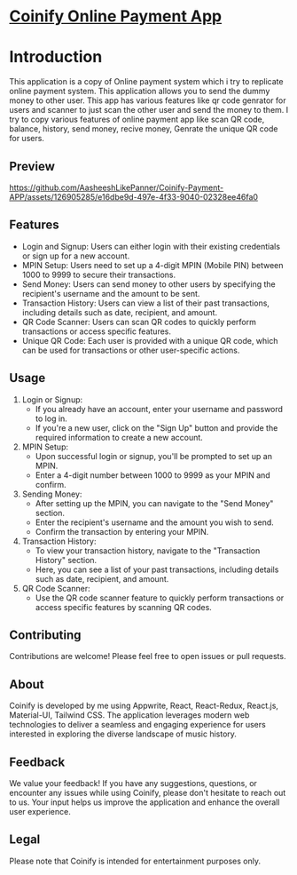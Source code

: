 # <a href='coinifypayment.vercel.app'>Coinify Online Payment App</a>

<h1>Introduction</h1>
<p>
This application is a copy of Online payment system which i try to replicate online payment system. This application allows you to send the dummy money to other user. This app has various features like
qr code genrator for users and scanner to just scan the other user and send the money to them. I try to copy various features of online payment app like scan QR code, balance, history, send money, recive money, Genrate the unique QR code for users.
</p>
<h2>Preview</h2>


https://github.com/AasheeshLikePanner/Coinify-Payment-APP/assets/126905285/e16dbe9d-497e-4f33-9040-02328ee46fa0

 <h2>Features</h2>
    <ul>
        <li>Login and Signup: Users can either login with their existing credentials or sign up for a new account.</li>
        <li>MPIN Setup: Users need to set up a 4-digit MPIN (Mobile PIN) between 1000 to 9999 to secure their transactions.</li>
        <li>Send Money: Users can send money to other users by specifying the recipient's username and the amount to be sent.</li>
        <li>Transaction History: Users can view a list of their past transactions, including details such as date, recipient, and amount.</li>
        <li>QR Code Scanner: Users can scan QR codes to quickly perform transactions or access specific features.</li>
        <li>Unique QR Code: Each user is provided with a unique QR code, which can be used for transactions or other user-specific actions.</li>
    </ul>

  <h2>Usage</h2>
  <ol>
      <li>Login or Signup:
          <ul>
              <li>If you already have an account, enter your username and password to log in.</li>
              <li>If you're a new user, click on the "Sign Up" button and provide the required information to create a new account.</li>
          </ul>
      </li>
      <li>MPIN Setup:
          <ul>
              <li>Upon successful login or signup, you'll be prompted to set up an MPIN.</li>
              <li>Enter a 4-digit number between 1000 to 9999 as your MPIN and confirm.</li>
          </ul>
      </li>
      <li>Sending Money:
          <ul>
              <li>After setting up the MPIN, you can navigate to the "Send Money" section.</li>
              <li>Enter the recipient's username and the amount you wish to send.</li>
              <li>Confirm the transaction by entering your MPIN.</li>
          </ul>
      </li>
      <li>Transaction History:
          <ul>
              <li>To view your transaction history, navigate to the "Transaction History" section.</li>
              <li>Here, you can see a list of your past transactions, including details such as date, recipient, and amount.</li>
          </ul>
      </li>
      <li>QR Code Scanner:
          <ul>
              <li>Use the QR code scanner feature to quickly perform transactions or access specific features by scanning QR codes.</li>
          </ul>
      </li>
  </ol>

  <h2>Contributing</h2>
  <p>Contributions are welcome! Please feel free to open issues or pull requests.</p>


<h2>About</h2>
<p>Coinify is developed by me using Appwrite, React, React-Redux, React.js, Material-UI, Tailwind CSS. The application leverages modern web technologies to deliver a seamless and engaging experience for users interested in exploring the diverse landscape of music history.</p>

<h2>Feedback</h2>
<p>We value your feedback! If you have any suggestions, questions, or encounter any issues while using Coinify, please don't hesitate to reach out to us. Your input helps us improve the application and enhance the overall user experience.</p>

<h2>Legal</h2>
<p>Please note that Coinify is intended for entertainment purposes only.</p>
